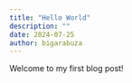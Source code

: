 ```yaml
---
title: "Hello World"
description: ""
date: 2024-07-25
author: bigarabuza
---
```


Welcome to my first blog post!

